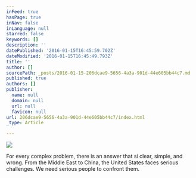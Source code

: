 ```yaml
---
inFeed: true
hasPage: true
inNav: false
inLanguage: null
starred: false
keywords: []
description: ''
datePublished: '2016-01-15T16:45:59.702Z'
dateModified: '2016-01-15T16:45:49.793Z'
title: ''
author: []
sourcePath: _posts/2016-01-15-206dcae9-5656-4a3a-901d-44e605bb44c7.md
published: true
authors: []
publisher:
  name: null
  domain: null
  url: null
  favicon: null
url: 206dcae9-5656-4a3a-901d-44e605bb44c7/index.html
_type: Article

---
```

![](https://the-grid-user-content.s3-us-west-2.amazonaws.com/9b5ed034-54e1-4f23-aad4-b8f9f7a05162.png)

For every complex problem, there is an answer that si clear, simple, and wrong.  From the Middle East to China, the United States faces serious challenges.  We need serious people to confront them.